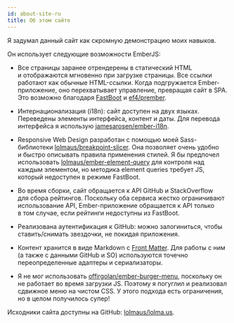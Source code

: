 ```yaml
---
id: about-site-ru
title: Об этом сайте
---
```


Я задумал данный сайт как скромную демонстрацию моих навыков.

Он использует следующие возможности EmberJS:

*   Все страницы заранее отрендерены в статический HTML и отображаются мгновенно при загрузке страницы. Все ссылки работают как обычные HTML-ссылки. Когда подгружается Ember-приложение, оно перехватывает управление, превращая сайт в SPA. Это возможно благодаря [FastBoot](https://ember-fastboot.com) и [ef4/prember](https://github.com/ef4/prember).

*   Интернационализация (i18n): сайт доступен на двух языках. Переведены элементы интерфейса, контент и даты. Для перевода интерфейса я использую [jamesarosen/ember-i18n](https://github.com/jamesarosen/ember-i18n).

*   Responsive Web Design разработан с помощью моей Sass-библиотеки [lolmaus/breakpoint-slicer](https://github.com/lolmaus/breakpoint-slicer). Она позволяет очень удобно и быстро описывать правила применения стилей. Я бы предпочел использовать [lolmaus/ember-element-query](https://github.com/lolmaus/ember-element-query) для контроля над каждым элементом, но методика element queries требует JS, который недоступен в режиме FastBoot.

*   Во время сборки, сайт обращается к API GitHub и StackOverflow для сбора рейтингов. Поскольку оба сервиса жестко ограничивают использование API, Ember-приложение обращается к API только в том случае, если рейтинги недоступны из FastBoot.

*   Реализована аутентификация к GitHub: можно залогиниться, чтобы ставить/снимать звездочки, не покидая приложения.

*   Контент хранится в виде Markdown с [Front Matter](https://jekyllrb.com/docs/frontmatter/). Для работы с ним (а также с данными GitHub и SO) используются точечно переопределенные адаптеры и сериализаторы.

*   Я не мог использовать [offirgolan/ember-burger-menu](https://github.com/offirgolan/ember-burger-menu), поскольку он не работает во время загрузки JS. Поэтому я погуглил и реализовал сдвижное меню на чистом CSS. У этого подхода есть ограничения, но в целом получилось супер!

Исходники сайта доступны на GitHub: [lolmaus/lolma.us](https://github.com/lolmaus/lolma.us).
